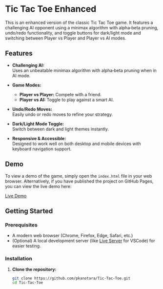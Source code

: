 # Tic Tac Toe Enhanced

This is an enhanced version of the classic Tic Tac Toe game. It features a challenging AI opponent using a minimax algorithm with alpha‑beta pruning, undo/redo functionality, and toggle buttons for dark/light mode and switching between Player vs Player and Player vs AI modes.

## Features

- **Challenging AI:**  
  Uses an unbeatable minimax algorithm with alpha‑beta pruning when in AI mode.

- **Game Modes:**  
  - **Player vs Player:** Compete with a friend.
  - **Player vs AI:** Toggle to play against a smart AI.

- **Undo/Redo Moves:**  
  Easily undo or redo moves to refine your strategy.

- **Dark/Light Mode Toggle:**  
  Switch between dark and light themes instantly.

- **Responsive & Accessible:**  
  Designed to work well on both desktop and mobile devices with keyboard navigation support.

## Demo

To view a demo of the game, simply open the `index.html` file in your web browser. Alternatively, if you have published the project on GitHub Pages, you can view the live demo here:

[Live Demo](https://pkanotara.github.io/Tic-Tac-Toe/)

## Getting Started

### Prerequisites

- A modern web browser (Chrome, Firefox, Edge, Safari, etc.)
- (Optional) A local development server (like [Live Server](https://marketplace.visualstudio.com/items?itemName=ritwickdey.LiveServer) for VSCode) for easier testing.

### Installation

1. **Clone the repository:**

   ```bash
   git clone https://github.com/pkanotara/Tic-Tac-Toe.git
   cd Tic-Tac-Toe
